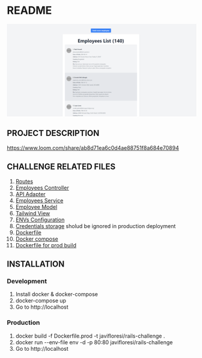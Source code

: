 # README

![Screenshot](public/main-view.png)


## PROJECT DESCRIPTION
https://www.loom.com/share/ab8d71ea6c0d4ae88751f8a684e70894

## CHALLENGE RELATED FILES
1. [Routes](config/routes.rb)
2. [Employees Controller](app/controllers/employees_controller.rb)
3. [API Adapter](app/adapters/api_adapter.rb)
4. [Employees Service](app/services/employee_service.rb)
5. [Employee Model](app/models/employee.rb)
6. [Tailwind View](app/views/employees/index.html.erb)
7. [ENVs Configuration](config/initializers/api_config.rb)
8. [Credentials storage](env) sholud be ignored in production deployment
9. [Dockerfile](Dockerfile)
10. [Docker compose](docker-compose.yml)
11. [Dockerfile for prod build](Dockerfile.prod)


## INSTALLATION

### Development
1. Install docker & docker-compose
2. docker-compose up
3. Go to http://localhost

### Production
1. docker build -f Dockerfile.prod -t javifloresi/rails-challenge .
2. docker run --env-file env -d -p 80:80 javifloresi/rails-challenge
3. Go to http://localhost





